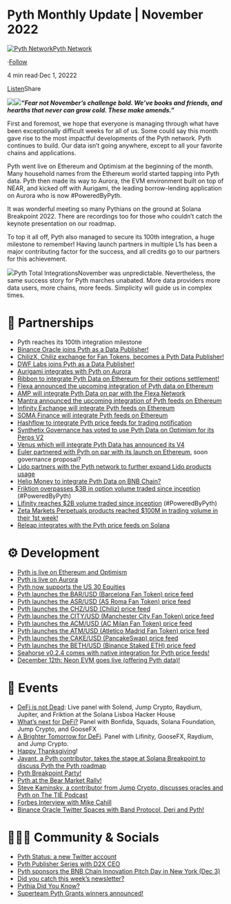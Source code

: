 Pyth Monthly Update | November 2022
===================================

[![Pyth Network](https://miro.medium.com/v2/resize:fill:88:88/1*rdK3rHcWpkge6BRQRIwBjA.jpeg)](/?source=post_page-----a9c424967cee--------------------------------)[Pyth Network](/?source=post_page-----a9c424967cee--------------------------------)

·[Follow](https://medium.com/m/signin?actionUrl=https%3A%2F%2Fmedium.com%2F_%2Fsubscribe%2Fuser%2Ff55fccc0ad62&operation=register&redirect=https%3A%2F%2Fpythnetwork.medium.com%2Fpyth-november-update-a9c424967cee&user=Pyth+Network&userId=f55fccc0ad62&source=post_page-f55fccc0ad62----a9c424967cee---------------------post_header-----------)

4 min read·Dec 1, 20222

[Listen](https://medium.com/m/signin?actionUrl=https%3A%2F%2Fmedium.com%2Fplans%3Fdimension%3Dpost_audio_button%26postId%3Da9c424967cee&operation=register&redirect=https%3A%2F%2Fpythnetwork.medium.com%2Fpyth-november-update-a9c424967cee&source=-----a9c424967cee---------------------post_audio_button-----------)Share

![](https://miro.medium.com/v2/resize:fit:1400/1*4gJxFYVzpo-JiMxeG3iRcQ.gif)![](https://miro.medium.com/v2/resize:fit:1400/1*8iR5hRLMKwncgBxf7RMhXg.jpeg)***“Fear not November’s challenge bold. We’ve books and friends, and hearths that never can grow cold. These make amends.”***

First and foremost, we hope that everyone is managing through what have been exceptionally difficult weeks for all of us. Some could say this month gave rise to the most impactful developments of the Pyth network. Pyth continues to build. Our data isn’t going anywhere, except to all your favorite chains and applications.

Pyth went live on Ethereum and Optimism at the beginning of the month. Many household names from the Ethereum world started tapping into Pyth data. Pyth then made its way to Aurora, the EVM environment built on top of NEAR, and kicked off with Aurigami, the leading borrow-lending application on Aurora who is now #PoweredByPyth.

It was wonderful meeting so many Pythians on the ground at Solana Breakpoint 2022. There are recordings too for those who couldn’t catch the keynote presentation on our roadmap.

To top it all off, Pyth also managed to secure its 100th integration, a huge milestone to remember! Having launch partners in multiple L1s has been a major contributing factor for the success, and all credits go to our partners for this achievement.

![](https://miro.medium.com/v2/resize:fit:1400/1*dKRJ293uaAu2oRJqkWDKRQ.png)Pyth Total IntegrationsNovember was unpredictable. Nevertheless, the same success story for Pyth marches unabated. More data providers more data users, more chains, more feeds. Simplicity will guide us in complex times.

🤝 Partnerships
==============

* Pyth reaches its 100th integration milestone
* [Binance Oracle joins Pyth as a Data Publisher!](https://twitter.com/PythNetwork/status/1587430537609809921)
* [ChilizX, Chiliz exchange for Fan Tokens, becomes a Pyth Data Publisher!](https://twitter.com/PythNetwork/status/1594693206482059264)
* [DWF Labs joins Pyth as a Data Publisher!](https://twitter.com/PythNetwork/status/1597832861163216896?s=20&t=xksUW_Xug1rP9lcvMHLvGw)
* [Aurigami integrates with Pyth on Aurora](https://twitter.com/PythNetwork/status/1595055858249072642)
* [Ribbon to integrate Pyth Data on Ethereum for their options settlement!](https://twitter.com/PythNetwork/status/1587978435594526722)
* [Flexa announced the upcoming integration of Pyth data on Ethereum](https://twitter.com/PythNetwork/status/1595477325528735746)
* [AMP will integrate Pyth Data on par with the Flexa Network](https://twitter.com/amptoken/status/1587536549909958657)
* [Mantra announced the upcoming integration of Pyth feeds on Ethereum](https://twitter.com/PythNetwork/status/1588289945776496645)
* [Infinity Exchange will integrate Pyth feeds on Ethereum](https://twitter.com/PythNetwork/status/1588229564815155201)
* [SOMA Finance will integrate Pyth feeds on Ethereum](https://twitter.com/PythNetwork/status/1588151666154635264)
* [Hashflow to integrate Pyth price feeds for trading notification](https://twitter.com/hashflow/status/1587871770333396992)
* [Synthetix Governance has voted to use Pyth Data on Optimism for its Perps V2](https://twitter.com/PythNetwork/status/1595099857231831041)
* [Venus which will integrate Pyth Data has announced its V4](https://twitter.com/PythNetwork/status/1595125454448381952)
* [Euler partnered with Pyth on par with its launch on Ethereum](https://twitter.com/eulerfinance/status/1587509775520210944), soon governance proposal?
* [Lido partners with the Pyth network to further expand Lido products usage](https://twitter.com/PythNetwork/status/1587808423755894784)
* [Helio Money to integrate Pyth Data on BNB Chain?](https://twitter.com/Helio_Money/status/1587843658052534272)
* [Friktion overpasses $3B in option volume traded since inception](https://twitter.com/PythNetwork/status/1588533314603782146) (#PoweredByPyth)
* [Lifinity reaches $2B volume traded since inception](https://twitter.com/PythNetwork/status/1594817277370695681) (#PoweredByPyth)
* [Zeta Markets Perpetuals products reached $100M in trading volume in their 1st week!](https://twitter.com/PythNetwork/status/1589649712709529601)
* [Releap integrates with the Pyth price feeds on Solana](https://twitter.com/PythNetwork/status/1588878822610325504)

⚙️ Development
==============

* [Pyth is live on Ethereum and Optimism](https://twitter.com/PythNetwork/status/1587505980195184645)
* [Pyth is live on Aurora](https://twitter.com/PythNetwork/status/1594724675413852161)
* [Pyth now supports the US 30 Equities](https://twitter.com/PythNetwork/status/1597229635053318144)
* [Pyth launches the BAR/USD (Barcelona Fan Token) price feed](https://twitter.com/PythNetwork/status/1596119053730357249)
* [Pyth launches the ASR/USD (AS Roma Fan Token) price feed](https://twitter.com/PythNetwork/status/1595779338124681218)
* [Pyth launches the CHZ/USD (Chiliz) price feed](https://twitter.com/PythNetwork/status/1595009365127401475)
* [Pyth launches the CITY/USD (Manchester City Fan Token) price feed](https://twitter.com/PythNetwork/status/1597289277850718209?s=20&t=eY40VYqusGP6Sx_ufVh76A)
* [Pyth launches the ACM/USD (AC Milan Fan Token) price feed](https://twitter.com/PythNetwork/status/1595477325528735746)
* [Pyth launches the ATM/USD (Atletico Madrid Fan Token) price feed](https://twitter.com/PythNetwork/status/1598030134627344389?s=20&t=eY40VYqusGP6Sx_ufVh76A)
* [Pyth launches the CAKE/USD (PancakeSwap) price feed](https://twitter.com/PythNetwork/status/1588471163331567616)
* [Pyth launches the BETH/USD (Binance Staked ETH) price feed](https://twitter.com/PythNetwork/status/1588112180003618818)
* [Seahorse v0.2.4 comes with native integration for Pyth price feeds!](https://twitter.com/PythNetwork/status/1593659357832544260)
* [December 12th: Neon EVM goes live (offering Pyth data)!](https://twitter.com/PythNetwork/status/1589608885517975554)

📅 Events
========

* [DeFi is not Dead](https://twitter.com/PythNetwork/status/1587819597998297089): Live panel with Solend, Jump Crypto, Raydium, Jupiter, and Friktion at the Solana Lisboa Hacker House
* [What’s next for DeFi?](https://twitter.com/PythNetwork/status/1596141673943166977) Panel with Bonfida, Squads, Solana Foundation, Jump Crypto, and GooseFX
* [A Brighter Tomorrow for DeFi](https://twitter.com/PythNetwork/status/1595092143542083585). Panel with Lifinity, GooseFX, Raydium, and Jump Crypto.
* [Happy Thanksgiving](https://twitter.com/PythNetwork/status/1595824957799682048)!
* [Jayant, a Pyth contributor, takes the stage at Solana Breakpoint to discuss Pyth the Pyth roadmap](https://twitter.com/PythNetwork/status/1588916340655415296)
* [Pyth Breakpoint Party!](https://twitter.com/PythNetwork/status/1588867007034052608)
* [Pyth at the Bear Market Rally!](https://twitter.com/PythNetwork/status/1588516464369143808)
* [Steve Kaminsky, a contributor from Jump Crypto, discusses oracles and Pyth on The TIE Podcast](https://twitter.com/PythNetwork/status/1588867007034052608)
* [Forbes Interview with Mike Cahill](https://twitter.com/PythNetwork/status/1588168274491179009)
* [Binance Oracle Twitter Spaces with Band Protocol, Deri and Pyth!](https://twitter.com/i/spaces/1rmxPkBwjNXJN?s=20)

🧑‍🤝‍🧑 Community & Socials
=========================

* [Pyth Status: a new Twitter account](https://twitter.com/PythStatus/status/1590688269175754752)
* [Pyth Publisher Series with D2X CEO](https://twitter.com/PythNetwork/status/1594817277370695681)
* [Pyth sponsors the BNB Chain Innovation Pitch Day in New York (Dec 3)](https://twitter.com/BNBCHAIN/status/1595869865549627395)
* [Did you catch this week’s newsletter?](https://twitter.com/PythNetwork/status/1595524631208677377)
* [Pythia Did You Know?](https://twitter.com/PythIntern/status/1593750212794880002)
* [Superteam Pyth Grants winners announced!](https://twitter.com/SuperteamDAO/status/1588044549271822337)
